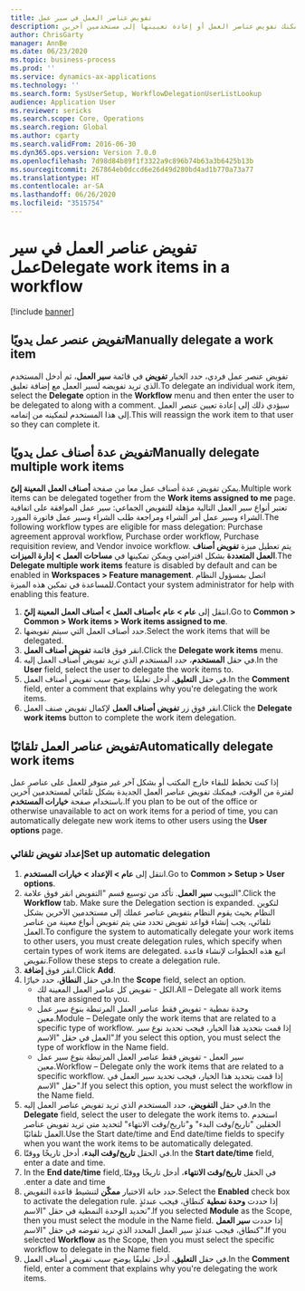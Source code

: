 ```yaml
---
title: تفويض عناصر العمل في سير عمل
description: إذا كنت تخطط للتواجد خارج المكتب مما يعني أنك لن تكون متاحًا لاتخاذ الإجراءات اللازمة على عناصر العمل، فيمكنك تفويض عناصر العمل أو إعادة تعيينها إلى مستخدمين آخرين.
author: ChrisGarty
manager: AnnBe
ms.date: 06/23/2020
ms.topic: business-process
ms.prod: ''
ms.service: dynamics-ax-applications
ms.technology: ''
ms.search.form: SysUserSetup, WorkflowDelegationUserListLookup
audience: Application User
ms.reviewer: sericks
ms.search.scope: Core, Operations
ms.search.region: Global
ms.author: cgarty
ms.search.validFrom: 2016-06-30
ms.dyn365.ops.version: Version 7.0.0
ms.openlocfilehash: 7d98d84b89f1f3322a9c896b74b63a3b6425b13b
ms.sourcegitcommit: 267864eb0dccd6e26d49d280bd4ad1b770a73a77
ms.translationtype: HT
ms.contentlocale: ar-SA
ms.lasthandoff: 06/26/2020
ms.locfileid: "3515754"
---
```

# <a name="delegate-work-items-in-a-workflow"></a><span data-ttu-id="43987-103">تفويض عناصر العمل في سير عمل</span><span class="sxs-lookup"><span data-stu-id="43987-103">Delegate work items in a workflow</span></span>

[!include [banner](../../includes/banner.md)]

## <a name="manually-delegate-a-work-item"></a><span data-ttu-id="43987-104">تفويض عنصر عمل يدويًا</span><span class="sxs-lookup"><span data-stu-id="43987-104">Manually delegate a work item</span></span>

<span data-ttu-id="43987-105">تفويض عنصر عمل فردي، حدد الخيار **تفويض** في قائمة **سير العمل**، ثم أدخل المستخدم الذي تريد تفويضه لسير العمل مع إضافة تعليق.</span><span class="sxs-lookup"><span data-stu-id="43987-105">To delegate an individual work item, select the **Delegate** option in the **Workflow** menu and then enter the user to be delegated to along with a comment.</span></span> <span data-ttu-id="43987-106">سيؤدي ذلك إلى إعادة تعيين عنصر العمل إلى هذا المستخدم لتمكينه من إتمامه.</span><span class="sxs-lookup"><span data-stu-id="43987-106">This will reassign the work item to that user so they can complete it.</span></span>

## <a name="manually-delegate-multiple-work-items"></a><span data-ttu-id="43987-107">تفويض عدة أصناف عمل يدويًا</span><span class="sxs-lookup"><span data-stu-id="43987-107">Manually delegate multiple work items</span></span>

<span data-ttu-id="43987-108">يمكن تفويض عدة أصناف عمل معا من صفحة **أصناف العمل المعينة إلىّ**.</span><span class="sxs-lookup"><span data-stu-id="43987-108">Multiple work items can be delegated together from the **Work items assigned to me** page.</span></span> <span data-ttu-id="43987-109">تعتبر أنواع سير العمل التالية مؤهلة للتفويض الجماعي: سير عمل الموافقة على اتفاقية الشراء وسير عمل أمر الشراء ومراجعة طلب الشراء وسير عمل فاتورة المورد.</span><span class="sxs-lookup"><span data-stu-id="43987-109">The following workflow types are eligible for mass delegation: Purchase agreement approval workflow, Purchase order workflow, Purchase requisition review, and Vendor invoice workflow.</span></span> <span data-ttu-id="43987-110">يتم تعطيل ميزة **تفويض أصناف العمل المتعددة** بشكل افتراضي ويمكن تمكينها في **مساحات العمل > إدارة الميزات**.</span><span class="sxs-lookup"><span data-stu-id="43987-110">The **Delegate multiple work items** feature is disabled by default and can be enabled in **Workspaces > Feature management**.</span></span> <span data-ttu-id="43987-111">اتصل بمسؤول النظام للمساعدة في تمكين هذه الميزة.</span><span class="sxs-lookup"><span data-stu-id="43987-111">Contact your system administrator for help with enabling this feature.</span></span>
1.  <span data-ttu-id="43987-112">انتقل إلى **عام > عام >أصناف العمل > أصناف العمل المعينة إليّ**.</span><span class="sxs-lookup"><span data-stu-id="43987-112">Go to **Common > Common > Work items > Work items assigned to me**.</span></span>
2.  <span data-ttu-id="43987-113">حدد أصناف العمل التي سيتم تفويضها.</span><span class="sxs-lookup"><span data-stu-id="43987-113">Select the work items that will be delegated.</span></span>
3.  <span data-ttu-id="43987-114">انقر فوق قائمة **تفويض أصناف العمل**.</span><span class="sxs-lookup"><span data-stu-id="43987-114">Click the **Delegate work items** menu.</span></span>
4.  <span data-ttu-id="43987-115">في حقل **المستخدم**، حدد المستخدم الذي تريد تفويض أصناف العمل إليه.</span><span class="sxs-lookup"><span data-stu-id="43987-115">In the **User** field, select the user to delegate the work items to.</span></span>
5.  <span data-ttu-id="43987-116">في حقل **التعليق**، أدخل تعليقًا يوضح سبب تفويض أصناف العمل.</span><span class="sxs-lookup"><span data-stu-id="43987-116">In the **Comment** field, enter a comment that explains why you're delegating the work items.</span></span>
6.  <span data-ttu-id="43987-117">انقر فوق زر **تفويض أصناف العمل** لإكمال تفويض صنف العمل.</span><span class="sxs-lookup"><span data-stu-id="43987-117">Click the **Delegate work items** button to complete the work item delegation.</span></span>

## <a name="automatically-delegate-work-items"></a><span data-ttu-id="43987-118">تفويض عناصر العمل تلقائيًا</span><span class="sxs-lookup"><span data-stu-id="43987-118">Automatically delegate work items</span></span>

<span data-ttu-id="43987-119">إذا كنت تخطط للبقاء خارج المكتب أو بشكل آخر غير متوفر للعمل على عناصر عمل لفترة من الوقت، فيمكنك تفويض عناصر العمل الجديدة بشكل تلقائي لمستخدمين آخرين باستخدام صفحة **خيارات المستخدم**.</span><span class="sxs-lookup"><span data-stu-id="43987-119">If you plan to be out of the office or otherwise unavailable to act on work items for a period of time, you can automatically delegate new work items to other users using the **User options** page.</span></span>

### <a name="set-up-automatic-delegation"></a><span data-ttu-id="43987-120">إعداد تفويض تلقائي</span><span class="sxs-lookup"><span data-stu-id="43987-120">Set up automatic delegation</span></span>
1. <span data-ttu-id="43987-121">انتقل إلى **عام > الإعداد > خيارات المستخدم**.</span><span class="sxs-lookup"><span data-stu-id="43987-121">Go to **Common > Setup > User options**.</span></span>
2. <span data-ttu-id="43987-122">انقر فوق علامة‏‎ التبويب **سير العمل**. تأكد من توسيع قسم "التفويض".</span><span class="sxs-lookup"><span data-stu-id="43987-122">Click the **Workflow** tab. Make sure the Delegation section is expanded.</span></span> <span data-ttu-id="43987-123">لتكوين النظام بحيث يقوم النظام بتفويض عناصر عملك إلى مستخدمين الآخرين بشكل تلقائي، يجب إنشاء قواعد تفويض تحدد متى يتم تفويض أنواع معينة من عناصر العمل.</span><span class="sxs-lookup"><span data-stu-id="43987-123">To configure the system to automatically delegate your work items to other users, you must create delegation rules, which specify when certain types of work items are delegated.</span></span> <span data-ttu-id="43987-124">اتبع هذه الخطوات لإنشاء قاعدة تفويض.</span><span class="sxs-lookup"><span data-stu-id="43987-124">Follow these steps to create a delegation rule.</span></span>  
3. <span data-ttu-id="43987-125">انقر فوق **إضافة**.</span><span class="sxs-lookup"><span data-stu-id="43987-125">Click **Add**.</span></span>
4. <span data-ttu-id="43987-126">في حقل **النطاق**، حدد خيارًا.</span><span class="sxs-lookup"><span data-stu-id="43987-126">In the **Scope** field, select an option.</span></span>
    - <span data-ttu-id="43987-127">الكل - تفويض كل عناصر العمل المعينة لك.</span><span class="sxs-lookup"><span data-stu-id="43987-127">All – Delegate all work items that are assigned to you.</span></span>
    - <span data-ttu-id="43987-128">وحدة نمطية - تفويض فقط عناصر العمل المرتبطة بنوع سير عمل معين.</span><span class="sxs-lookup"><span data-stu-id="43987-128">Module – Delegate only the work items that are related to a specific type of workflow.</span></span> <span data-ttu-id="43987-129">إذا قمت بتحديد هذا الخيار، فيجب تحديد نوع سير العمل في حقل "الاسم".</span><span class="sxs-lookup"><span data-stu-id="43987-129">If you select this option, you must select the type of workflow in the Name field.</span></span>
    - <span data-ttu-id="43987-130">سير العمل - تفويض فقط عناصر العمل المرتبطة بنوع سير عمل معين.</span><span class="sxs-lookup"><span data-stu-id="43987-130">Workflow – Delegate only the work items that are related to a specific workflow.</span></span> <span data-ttu-id="43987-131">إذا قمت بتحديد هذا الخيار، فيجب تحديد سير العمل في حقل "الاسم".</span><span class="sxs-lookup"><span data-stu-id="43987-131">If you select this option, you must select the workflow in the Name field.</span></span>  
5. <span data-ttu-id="43987-132">في حقل **التفويض**، حدد المستخدم الذي تريد تفويض عناصر العمل إليه.</span><span class="sxs-lookup"><span data-stu-id="43987-132">In the **Delegate** field, select the user to delegate the work items to.</span></span> <span data-ttu-id="43987-133">استخدم الحقلين "تاريخ/وقت البدء" و"تاريخ/وقت الانتهاء" لتحديد متى تريد تفويض عناصر العمل تلقائيًا.</span><span class="sxs-lookup"><span data-stu-id="43987-133">Use the Start date/time and End date/time fields to specify when you want the work items to be automatically delegated.</span></span>  
6. <span data-ttu-id="43987-134">في الحقل **تاريخ/وقت البدء**، أدخل تاريخًا ووقتًا.</span><span class="sxs-lookup"><span data-stu-id="43987-134">In the **Start date/time** field, enter a date and time.</span></span>
7. <span data-ttu-id="43987-135">في الحقل **‏‫تاريخ/وقت الانتهاء**، أدخل تاريخًا ووقتًا.</span><span class="sxs-lookup"><span data-stu-id="43987-135">In the **End date/time** field, enter a date and time.</span></span>
8. <span data-ttu-id="43987-136">حدد خانة الاختيار **ممكّن‬** لتنشيط قاعدة التفويض.</span><span class="sxs-lookup"><span data-stu-id="43987-136">Select the **Enabled** check box to activate the delegation rule.</span></span> <span data-ttu-id="43987-137">إذا حددت **وحدة نمطية** كنطاق، فيجب عندئذٍ تحديد الوحدة النمطية في حقل "الاسم".</span><span class="sxs-lookup"><span data-stu-id="43987-137">If you selected **Module** as the Scope, then you must select the module in the Name field.</span></span> <span data-ttu-id="43987-138">إذا حددت **سير العمل** كنطاق، فيجب عندئذٍ سير العمل المحدد الذي تريد تفوضه في حقل "الاسم".</span><span class="sxs-lookup"><span data-stu-id="43987-138">If you selected **Workflow** as the Scope, then you must select the specific workflow to delegate in the Name field.</span></span>  
9. <span data-ttu-id="43987-139">في حقل **التعليق**، أدخل تعليقًا يوضح سبب تفويض أصناف العمل.</span><span class="sxs-lookup"><span data-stu-id="43987-139">In the **Comment** field, enter a comment that explains why you're delegating the work items.</span></span>

